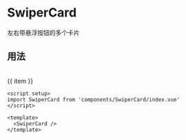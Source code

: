 # SwiperCard
左右带悬浮按钮的多个卡片

<script setup>
  import SwiperCard from 'components/SwiperCard/index.vue'

  const list = Array.from({ length: 10 }, (v, i) => i + 1)
</script>

## 用法
<br />

<div class="w-[500px]">
  <SwiperCard class="h-40px">
    <div v-for="item in list" :key="item" class="h-[40px] w-[100px] bg-blue-500 rounded-2">{{ item }}</div>
  </SwiperCard>
</div>

```vue
<script setup>
import SwiperCard from 'components/SwiperCard/index.vue'
</script>

<template>
  <SwiperCard />
</template>
```
